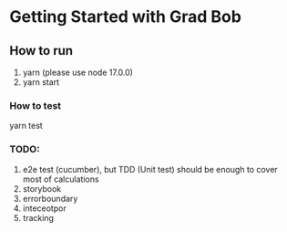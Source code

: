 # Getting Started with Grad Bob

## How to run

1. yarn (please use node 17.0.0)
2. yarn start

### How to test

yarn test

### TODO:

1. e2e test (cucumber), but TDD (Unit test) should be enough to cover most of calculations
2. storybook
3. errorboundary
4. inteceotpor
5. tracking